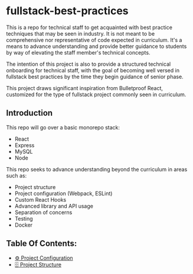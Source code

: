 # fullstack-best-practices

This is a repo for technical staff to get acquainted with best practice techniques that may be seen in industry. It is not meant to be comprehensive nor representative of code expected in curriculum. It's a means to advance understanding and provide better guidance to students by way of elevating the staff member's technical concepts.

The intention of this project is also to provide a structured technical onboarding for technical staff, with the goal of becoming well versed in fullstack best practices by the time they begin guidance of senior phase.

This project draws significant inspiration from Bulletproof React, customized for the type of fullstack project commonly seen in curriculum.

## Introduction

This repo will go over a basic monorepo stack:
- React
- Express
- MySQL
- Node

This repo seeks to advance understanding beyond the curriculum in areas such as:
- Project structure
- Project configuration (Webpack, ESLint)
- Custom React Hooks
- Advanced library and API usage
- Separation of concerns
- Testing
- Docker

## Table Of Contents:

- [⚙️ Project Configuration](docs/project-configuration.md)
- [🗄️ Project Structure](docs/project-structure.md)